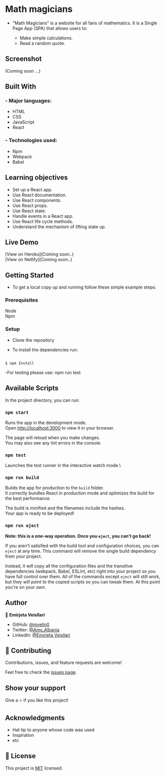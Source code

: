 # Math magicians

- "Math Magicians" is a website for all fans of mathematics. It is a Single Page App (SPA) that allows users to:

    - Make simple calculations.
    - Read a random quote.

## Screenshot
(Coming soon ...)

## Built With

### - Major languages:
  - HTML
  - CSS
  - JavaScript
  - React

### - Technologies used:
  - Npm
  - Webpack
  - Babel

## Learning objectives

- Set up a React app.
- Use React documentation.
- Use React components.
- Use React props.
- Use React state.
- Handle events in a React app.
- Use React life cycle methods.
- Understand the mechanism of lifting state up.

## Live Demo

[View on Heroku](Coming soon..) <br/>
[View on Netlify](Coming soon..)

## Getting Started

- To get a local copy up and running follow these simple example steps:

### Prerequisites
Node <br>
Npm


### Setup
- Clone the repository 

- To install the dependencies run: 
<code>
$ npm Install
</code>

-For testing please use: npm run test

## Available Scripts
In the project directory, you can run:

### `npm start`

Runs the app in the development mode.\
Open [http://localhost:3000](http://localhost:3000) to view it in your browser.

The page will reload when you make changes.\
You may also see any lint errors in the console.

### `npm test`

Launches the test runner in the interactive watch mode.\

### `npm run build`

Builds the app for production to the `build` folder.\
It correctly bundles React in production mode and optimizes the build for the best performance.

The build is minified and the filenames include the hashes.\
Your app is ready to be deployed!

### `npm run eject`

**Note: this is a one-way operation. Once you `eject`, you can't go back!**

If you aren't satisfied with the build tool and configuration choices, you can `eject` at any time. This command will remove the single build dependency from your project.

Instead, it will copy all the configuration files and the transitive dependencies (webpack, Babel, ESLint, etc) right into your project so you have full control over them. All of the commands except `eject` will still work, but they will point to the copied scripts so you can tweak them. At this point you're on your own.

## Author

👤 **Emirjeta Veisllari**

- GitHub: [@myelin0](https://github.com/myelin0)
- Twitter: [@Amy_Albania](https://twitter.com/Amy_albania)
- LinkedIn: [@Emirjeta Veisllari](https://www.linkedin.com/in/emirjeta-veisllari/)


## 🤝 Contributing
Contributions, issues, and feature requests are welcome!

Feel free to check the [issues page]().

## Show your support

Give a ⭐️ if you like this project!

## Acknowledgments

- Hat tip to anyone whose code was used
- Inspiration
- etc

## 📝 License

This project is [MIT](./MIT.md) licensed.
